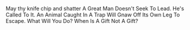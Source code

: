 May thy knife chip and shatter
A Great Man Doesn't Seek To Lead. He's Called To It.
An Animal Caught In A Trap Will Gnaw Off Its Own Leg To Escape. What Will You Do?
When Is A Gift Not A Gift?
